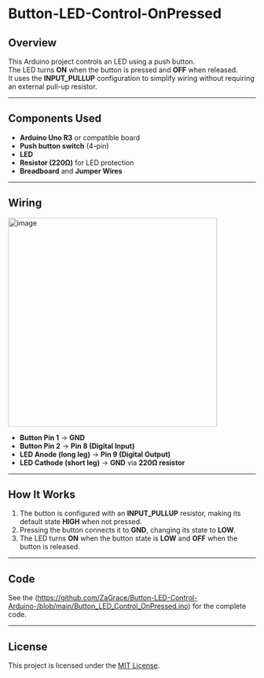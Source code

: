 # **Button-LED-Control-OnPressed**  

## **Overview**  
This Arduino project controls an LED using a push button.  
The LED turns **ON** when the button is pressed and **OFF** when released.  
It uses the **INPUT_PULLUP** configuration to simplify wiring without requiring an external pull-up resistor.  

---

## **Components Used**  
- **Arduino Uno R3** or compatible board  
- **Push button switch** (4-pin)  
- **LED**  
- **Resistor (220Ω)** for LED protection  
- **Breadboard** and **Jumper Wires**  

---

## **Wiring**  
<img width="425" alt="image" src="https://github.com/user-attachments/assets/f7d7d19a-86d6-4157-94ac-3c7df47c828c" />

- **Button Pin 1** → **GND**  
- **Button Pin 2** → **Pin 8 (Digital Input)**  
- **LED Anode (long leg)** → **Pin 9 (Digital Output)**  
- **LED Cathode (short leg)** → **GND** via **220Ω resistor**  

---

## **How It Works**  

1. The button is configured with an **INPUT_PULLUP** resistor, making its default state **HIGH** when not pressed.  
2. Pressing the button connects it to **GND**, changing its state to **LOW**.  
3. The LED turns **ON** when the button state is **LOW** and **OFF** when the button is released.  

---

## **Code**  

See the (https://github.com/ZaGrace/Button-LED-Control-Arduino-/blob/main/Button_LED_Control_OnPressed.ino) for the complete code.  

---

## **License**  
This project is licensed under the [MIT License](./LICENSE).  
